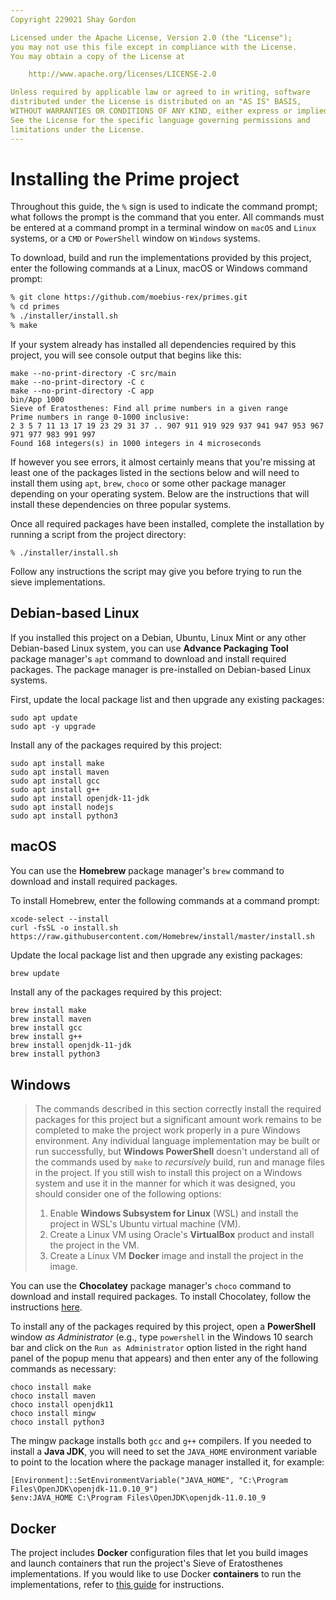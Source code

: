 ```yaml
---
Copyright 229021 Shay Gordon

Licensed under the Apache License, Version 2.0 (the "License");
you may not use this file except in compliance with the License.
You may obtain a copy of the License at

    http://www.apache.org/licenses/LICENSE-2.0

Unless required by applicable law or agreed to in writing, software
distributed under the License is distributed on an "AS IS" BASIS,
WITHOUT WARRANTIES OR CONDITIONS OF ANY KIND, either express or implied.
See the License for the specific language governing permissions and
limitations under the License.
---
```

# Installing the Prime project

Throughout this guide, the `%` sign is used to indicate the command prompt; what follows the prompt is the command that you enter. All commands must be entered at a command prompt in a terminal window on `macOS` and `Linux` systems, or a `CMD` or `PowerShell` window on `Windows` systems. 

To download, build and run the implementations provided by this project, enter the following commands at a Linux, macOS or Windows command prompt:

```bash
% git clone https://github.com/moebius-rex/primes.git
% cd primes
% ./installer/install.sh
% make
```

If your system already has installed all dependencies required by this project, you will see console output that begins like this:

```
make --no-print-directory -C src/main
make --no-print-directory -C c
make --no-print-directory -C app
bin/App 1000
Sieve of Eratosthenes: Find all prime numbers in a given range
Prime numbers in range 0-1000 inclusive:
2 3 5 7 11 13 17 19 23 29 31 37 .. 907 911 919 929 937 941 947 953 967 971 977 983 991 997
Found 168 integers(s) in 1000 integers in 4 microseconds
```

If however you see errors, it almost certainly means that you're missing at least one of the packages listed in the sections below and will need to install them using `apt`,  `brew`, `choco` or some other package manager depending on your operating system. Below are the instructions that will install these dependencies on three popular systems.

Once all required packages have been installed, complete the installation by running a script from the project directory:

```
% ./installer/install.sh
```

Follow any instructions the script may give you before trying to run the sieve implementations.

## Debian-based Linux

If you installed this project on a Debian, Ubuntu, Linux Mint or any other Debian-based Linux system, you can use **Advance Packaging Tool** package manager's `apt` command to download and install required packages. The package manager is pre-installed on Debian-based Linux systems.

First, update the local package list and then upgrade any existing packages:

```
sudo apt update
sudo apt -y upgrade
```

Install any of the packages required by this project:

```
sudo apt install make
sudo apt install maven
sudo apt install gcc
sudo apt install g++
sudo apt install openjdk-11-jdk
sudo apt install nodejs
sudo apt install python3
```

## macOS

You can use the **Homebrew** package manager's `brew` command to download and install required packages.

To install Homebrew, enter the following commands at a command prompt:

```
xcode-select --install
curl -fsSL -o install.sh https://raw.githubusercontent.com/Homebrew/install/master/install.sh
```

Update the local package list and then upgrade any existing packages:

```bash
brew update
```

Install any of the packages required by this project:

```
brew install make
brew install maven
brew install gcc
brew install g++
brew install openjdk-11-jdk
brew install python3
```

## Windows

> The commands described in this section correctly install the required packages for this project but a significant amount work remains to be completed to make the project work properly in a pure Windows environment. Any individual language implementation may be built or run successfully, but **Windows PowerShell** doesn't understand all of the commands used by `make` to *recursively* build, run and manage files in the project. If you still wish to install this project on a Windows system and use it in the manner for which it was designed, you should consider one of the following options:
>
> 1. Enable **Windows Subsystem for Linux** (WSL)  and install the project in WSL's Ubuntu virtual machine (VM).
> 2. Create a Linux VM using Oracle's **VirtualBox** product and install the project in the VM.
> 3. Create a Linux VM **Docker** image and install the project in the image.

You can use the **Chocolatey** package manager's `choco` command to download and install required packages. To install Chocolatey, follow the instructions [here](https://chocolatey.org/install).

To install any of the packages required by this project, open a **PowerShell** window *as Administrator* (e.g., type `powershell` in the Windows 10 search bar and click on the `Run as Administrator` option listed in the right hand panel of the popup menu that appears) and then enter any of the following commands as necessary:

```
choco install make
choco install maven
choco install openjdk11
choco install mingw
choco install python3
```

The mingw package installs both `gcc` and `g++` compilers. If you needed to install a **Java JDK**, you will need to set the `JAVA_HOME` environment variable to point to the location where the package manager installed it, for example:

```
[Environment]::SetEnvironmentVariable("JAVA_HOME", "C:\Program Files\OpenJDK\openjdk-11.0.10_9")
$env:JAVA_HOME C:\Program Files\OpenJDK\openjdk-11.0.10_9
```

## Docker

The project includes **Docker** configuration files that let you build images and launch containers that run the project's Sieve of Eratosthenes implementations. If you would like to use Docker **containers** to run the implementations, refer to [this guide](DOCKER.md) for instructions.

